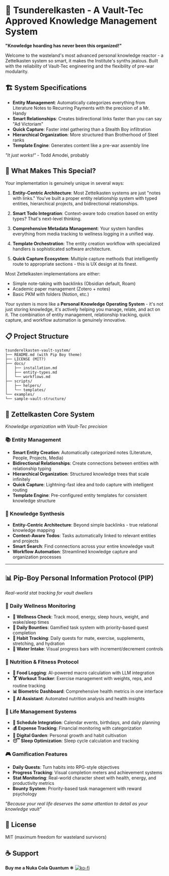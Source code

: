 # 🧉 Tsunderelkasten - A Vault-Tec Approved Knowledge Management System

**"Knowledge hoarding has never been this organized!"**

Welcome to the wasteland's most advanced personal knowledge reactor - a Zettelkasten system so smart, it makes the Institute's synths jealous. Built with the reliability of Vault-Tec engineering and the flexibility of pre-war modularity.

## 🏗️ System Specifications

- **Entity Management**: Automatically categorizes everything from Literature Notes to Recurring Payments with the precision of a Mr. Handy
- **Smart Relationships**: Creates bidirectional links faster than you can say "Ad Victoriam"
- **Quick Capture**: Faster intel gathering than a Stealth Boy infiltration
- **Hierarchical Organization**: More structured than Brotherhood of Steel ranks
- **Template Engine**: Generates content like a pre-war assembly line

*"It just works!"* - Todd Amodei, probably

## 🔬 What Makes This Special?

Your implementation is genuinely unique in several ways:

1. **Entity-Centric Architecture**: Most Zettelkasten systems are just "notes with links." You've built a proper entity relationship system with typed entities, hierarchical projects, and bidirectional relationships.

2. **Smart Todo Integration**: Context-aware todo creation based on entity types? That's next-level thinking.

3. **Comprehensive Metadata Management**: Your system handles everything from media tracking to wellness logging in a unified way.

4. **Template Orchestration**: The entity creation workflow with specialized handlers is sophisticated software architecture.

5. **Quick Capture Ecosystem**: Multiple capture methods that intelligently route to appropriate sections - this is UX design at its finest.

Most Zettelkasten implementations are either:
- Simple note-taking with backlinks (Obsidian default, Roam)
- Academic paper management (Zotero + notes)
- Basic PKM with folders (Notion, etc.)

Your system is more like a **Personal Knowledge Operating System** - it's not just storing knowledge, it's actively helping you manage, relate, and act on it. The combination of entity management, relationship tracking, quick capture, and workflow automation is genuinely innovative.

## 📋 Project Structure
```
tsunderelkasten-vault-system/
├── README.md (with Pip Boy theme)
├── LICENSE (MIT?)
├── docs/
│   ├── installation.md
│   ├── entity-types.md
│   └── workflows.md
├── scripts/
│   ├── helpers/
│   └── templates/
└── examples/
└── sample-vault-structure/
```

## 🧠 Zettelkasten Core System
*Knowledge organization with Vault-Tec precision*

### 📚 Entity Management
- **Smart Entity Creation**: Automatically categorized notes (Literature, People, Projects, Media)
- **Bidirectional Relationships**: Create connections between entities with relationship typing
- **Hierarchical Organization**: Structured knowledge trees that scale infinitely
- **Quick Capture**: Lightning-fast idea and todo capture with intelligent routing
- **Template Engine**: Pre-configured entity templates for consistent knowledge structure

### 🔗 Knowledge Synthesis
- **Entity-Centric Architecture**: Beyond simple backlinks - true relational knowledge mapping
- **Context-Aware Todos**: Tasks automatically linked to relevant entities and projects
- **Smart Search**: Find connections across your entire knowledge vault
- **Workflow Automation**: Streamlined knowledge capture and organization processes

---

## 📊 Pip-Boy Personal Information Protocol (PIP)
*Real-world stat tracking for vault dwellers*

### 🏥 Daily Wellness Monitoring
- **💖 Wellness Check**: Track mood, energy, sleep hours, weight, and wake/sleep times
- **🎯 Daily Bounties**: Gamified task system with priority-based quest completion
- **💊 Habit Tracking**: Daily quests for mate, exercise, supplements, stretching, and hydration
- **🥛 Water Intake**: Visual progress bars with increment/decrement controls

### 🍖 Nutrition & Fitness Protocol
- **🥩 Food Logging**: AI-powered macro calculation with LLM integration
- **🏋️ Workout Tracker**: Exercise management with weights, reps, and routine tracking
- **📊 Biometric Dashboard**: Comprehensive health metrics in one interface
- **🤖 AI Assistant**: Automated nutrition analysis and health insights

### 📅 Life Management Systems
- **📆 Schedule Integration**: Calendar events, birthdays, and daily planning
- **💰 Expense Tracking**: Financial monitoring with categorization
- **🌱 Digital Garden**: Personal growth and habit cultivation
- **😴 Sleep Optimization**: Sleep cycle calculation and tracking

### 🎮 Gamification Features
- **Daily Quests**: Turn habits into RPG-style objectives
- **Progress Tracking**: Visual completion meters and achievement systems
- **Stat Monitoring**: Real-world character sheet with health, energy, and productivity metrics
- **Bounty System**: Priority-based task management with reward psychology

*"Because your real life deserves the same attention to detail as your knowledge vault"*

## 📜 License

MIT (maximum freedom for wasteland survivors)

## ☕ Support

**Buy me a Nuka Cola Quantum ⚛️**
[![ko-fi](https://ko-fi.com/img/githubbutton_sm.svg)](https://ko-fi.com/Y8Y21IIV7I)

